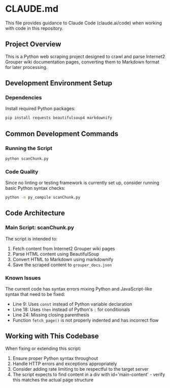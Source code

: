 # CLAUDE.md

This file provides guidance to Claude Code (claude.ai/code) when working with code in this repository.

## Project Overview

This is a Python web scraping project designed to crawl and parse Internet2 Grouper wiki documentation pages, converting them to Markdown format for later processing.

## Development Environment Setup

### Dependencies
Install required Python packages:
```bash
pip install requests beautifulsoup4 markdownify
```

## Common Development Commands

### Running the Script
```bash
python scanChunk.py
```

### Code Quality
Since no linting or testing framework is currently set up, consider running basic Python syntax checks:
```bash
python -m py_compile scanChunk.py
```

## Code Architecture

### Main Script: scanChunk.py
The script is intended to:
1. Fetch content from Internet2 Grouper wiki pages
2. Parse HTML content using BeautifulSoup
3. Convert HTML to Markdown using markdownify
4. Save the scraped content to `grouper_docs.json`

### Known Issues
The current code has syntax errors mixing Python and JavaScript-like syntax that need to be fixed:
- Line 9: Uses `const` instead of Python variable declaration
- Line 18: Uses `then` instead of Python's `:` for conditionals
- Line 24: Missing closing parenthesis
- Function `fetch_page()` is not properly indented and has incorrect flow

## Working with This Codebase

When fixing or extending this script:
1. Ensure proper Python syntax throughout
2. Handle HTTP errors and exceptions appropriately
3. Consider adding rate limiting to be respectful to the target server
4. The script expects to find content in a div with id='main-content' - verify this matches the actual page structure